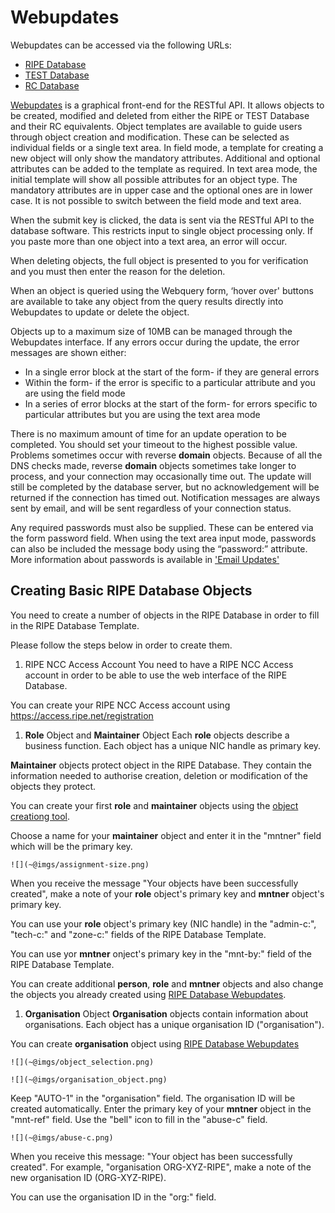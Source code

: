 # Webupdates

Webupdates can be accessed via the following URLs:

* [RIPE Database](https://apps.db.ripe.net)
* [TEST Database](https://apps-test.db.ripe.net)
* [RC Database](https://rc.db.ripe.net)

[Webupdates](https://apps.db.ripe.net/webupdates) is a graphical front-end for the RESTful API. It allows objects to be created, modified and deleted from either the RIPE or TEST Database and their RC equivalents. Object templates are available to guide users through object creation and modification. These can be selected as individual fields or a single text area. In field mode, a template for creating a new object will only show the mandatory attributes. Additional and optional attributes can be added to the template as required. In text area mode, the initial template will show all possible attributes for an object type. The mandatory attributes are in upper case and the optional ones are in lower case. It is not possible to switch between the field mode and text area.

When the submit key is clicked, the data is sent via the RESTful API to the database software. This restricts input to single object processing only. If you paste more than one object into a text area, an error will occur.

When deleting objects, the full object is presented to you for verification and you must then enter the reason for the deletion.

When an object is queried using the Webquery form, ‘hover over' buttons are available to take any object from the query results directly into Webupdates to update or delete the object.

Objects up to a maximum size of 10MB can be managed through the Webupdates interface. If any errors occur during the update, the error messages are shown either:

* In a single error block at the start of the form- if they are general errors
* Within the form- if the error is specific to a particular attribute and you are using the field mode
* In a series of error blocks at the start of the form- for errors specific to particular attributes but you are using the text area mode

There is no maximum amount of time for an update operation to be completed. You should set your timeout to the highest possible value. Problems sometimes occur with reverse **domain** objects. Because of all the DNS checks made, reverse **domain** objects sometimes take longer to process, and your connection may occasionally time out. The update will still be completed by the database server, but no acknowledgement will be returned if the connection has timed out. Notification messages are always sent by email, and will be sent regardless of your connection status.

Any required passwords must also be supplied. These can be entered via the form password field. When using the text area input mode, passwords can also be included the message body using the “password:” attribute. More information about passwords is available in ['Email Updates'](04-Email-Updates.md#email-updates)


## Creating Basic RIPE Database Objects

You need to create a number of objects in the RIPE Database in order to fill in the RIPE Database Template.

Please follow the steps below in order to create them.

1. RIPE NCC Access Account
You need to have a RIPE NCC Access account in order to be able to use the web interface of the RIPE Database.

You can create your RIPE NCC Access account using https://access.ripe.net/registration


1. **Role** Object and **Maintainer** Object
Each **role** objects describe a business function. Each object has a unique NIC handle as primary key.

**Maintainer** objects protect object in the RIPE Database. They contain the information needed to authorise creation, deletion or modification of the objects they protect.

You can create your first **role** and **maintainer** objects using the [object creationg tool](https://apps.db.ripe.net/db-web-ui/webupdates/create/RIPE/role/self).

Choose a name for your **maintainer** object and enter it in the "mntner" field which will be the primary key.

    ![](~@imgs/assignment-size.png)

When you receive the message "Your objects have been successfully created", make a note of your **role** object's primary key and **mntner** object's primary key.

You can use your **role** object's primary key (NIC handle) in the "admin-c:", "tech-c:" and "zone-c:" fields of the RIPE Database Template.

You can use yor **mntner** onject's primary key in the "mnt-by:" field of the RIPE Database Template.

You can create additional **person**, **role** and **mntner** objects and also change the objects you already created using [RIPE Database Webupdates](https://apps.db.ripe.net/webupdates).


1. **Organisation** Object
**Organisation** objects contain information about organisations. Each object has a unique organisation ID ("organisation").

You can create **organisation** object using [RIPE Database Webupdates](https://apps.db.ripe.net/webupdates)

    ![](~@imgs/object_selection.png)

    ![](~@imgs/organisation_object.png)

Keep "AUTO-1" in the "organisation" field. The organisation ID will be created automatically.
Enter the primary key of your **mntner** object in the "mnt-ref" field.
Use the "bell" icon to fill in the "abuse-c" field.

    ![](~@imgs/abuse-c.png)

When you receive this message: "Your object has been successfully created". For example, "organisation ORG-XYZ-RIPE", make a note of the new organisation ID (ORG-XYZ-RIPE).

You can use the organisation ID in the "org:" field.